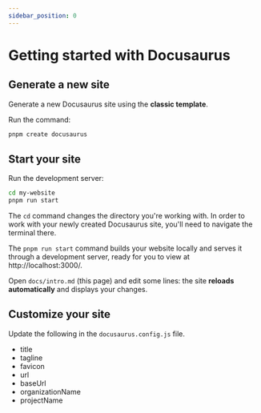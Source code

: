```yaml
---
sidebar_position: 0
---
```


# Getting started with Docusaurus

## Generate a new site

Generate a new Docusaurus site using the **classic template**.

Run the command:

```bash
pnpm create docusaurus
```

## Start your site

Run the development server:

```bash
cd my-website
pnpm run start
```

The `cd` command changes the directory you're working with. In order to work with your newly created Docusaurus site, you'll need to navigate the terminal there.

The `pnpm run start` command builds your website locally and serves it through a development server, ready for you to view at http://localhost:3000/.

Open `docs/intro.md` (this page) and edit some lines: the site **reloads automatically** and displays your changes.

## Customize your site

Update the following in the `docusaurus.config.js` file.

-   title
-   tagline
-   favicon
-   url
-   baseUrl
-   organizationName
-   projectName
